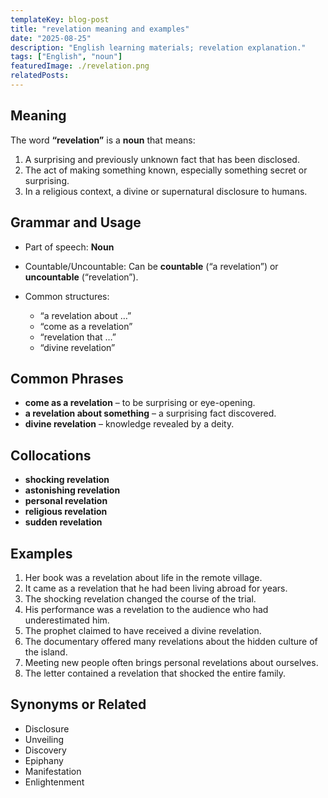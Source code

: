 ```yaml
---
templateKey: blog-post
title: "revelation meaning and examples"
date: "2025-08-25"
description: "English learning materials; revelation explanation."
tags: ["English", "noun"]
featuredImage: ./revelation.png
relatedPosts:
---
```


## Meaning

The word **“revelation”** is a **noun** that means:

1. A surprising and previously unknown fact that has been disclosed.
2. The act of making something known, especially something secret or surprising.
3. In a religious context, a divine or supernatural disclosure to humans.

## Grammar and Usage

- Part of speech: **Noun**
- Countable/Uncountable: Can be **countable** (“a revelation”) or **uncountable** (“revelation”).
- Common structures:

  - “a revelation about …”
  - “come as a revelation”
  - “revelation that …”
  - “divine revelation”

## Common Phrases

- **come as a revelation** – to be surprising or eye-opening.
- **a revelation about something** – a surprising fact discovered.
- **divine revelation** – knowledge revealed by a deity.

## Collocations

- **shocking revelation**
- **astonishing revelation**
- **personal revelation**
- **religious revelation**
- **sudden revelation**

## Examples

1. Her book was a revelation about life in the remote village.
2. It came as a revelation that he had been living abroad for years.
3. The shocking revelation changed the course of the trial.
4. His performance was a revelation to the audience who had underestimated him.
5. The prophet claimed to have received a divine revelation.
6. The documentary offered many revelations about the hidden culture of the island.
7. Meeting new people often brings personal revelations about ourselves.
8. The letter contained a revelation that shocked the entire family.

## Synonyms or Related

- Disclosure
- Unveiling
- Discovery
- Epiphany
- Manifestation
- Enlightenment
